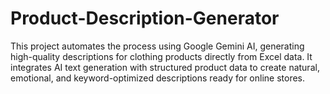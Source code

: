 # Product-Description-Generator
This project automates the process using Google Gemini AI, generating high-quality descriptions for clothing products directly from Excel data. It integrates AI text generation with structured product data to create natural, emotional, and keyword-optimized descriptions ready for online stores.
